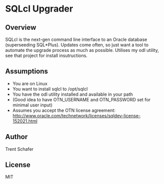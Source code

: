 # SQLcl Upgrader

## Overview

SQLcl is the next-gen command line interface to an Oracle database (superseeding SQL*Plus). Updates come often, so just want a tool to automate the upgrade process as much as possible. Utilises my odl utility, see that project for install insutructions.

## Assumptions

* You are on Linux
* You want to install sqlcl to /opt/sqlcl
* You have the odl utility installed and available in your path
* (Good idea to have OTN_USERNAME and OTN_PASSWORD set for minimal user input)
* Assumes you accept the OTN license agreement: http://www.oracle.com/technetwork/licenses/sqldev-license-152021.html

## Author

Trent Schafer

## License

MIT
